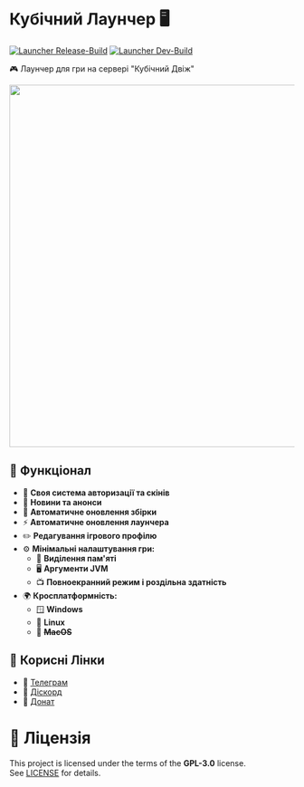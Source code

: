 # Кубічний Лаунчер 🖥️

[![Launcher Release-Build](https://github.com/cubedvij/launcher/actions/workflows/release.yml/badge.svg)](https://github.com/cubedvij/launcher/actions/workflows/release.yml)
[![Launcher Dev-Build](https://github.com/cubedvij/launcher/actions/workflows/dev.yml/badge.svg)](https://github.com/cubedvij/launcher/actions/workflows/dev.yml)

🎮 Лаунчер для гри на сервері "Кубічний Двіж" 

<img src="https://github.com/user-attachments/assets/7535707f-41ac-42ef-a1dd-4f3fdbaa7315" width="640" />

## 🌟 Функціонал
- 🔐 **Своя система авторизації та скінів**
- 📰 **Новини та анонси**
- 🔄 **Автоматичне оновлення збірки**
- ⚡ **Автоматичне оновлення лаунчера**
- ✏️ **Редагування ігрового профілю**
- ⚙️ **Мінімальні налаштування гри:**
  - 💾 **Виділення пам'яті**
  - 🖥️ **Аргументи JVM**
  - 📺 **Повноекранний режим і роздільна здатність**
- 🌍 **Кросплатформність:**
  - 🪟 **Windows**
  - 🐧 **Linux**
  - 🍏 ~~**MacOS**~~

## 🔗 Корисні Лінки
- 📱 [Телеграм](https://t.me/cube_dvij)
- 💬 [Діскорд](https://discord.gg/TK2CwjNFqT)
- 💸 [Донат](https://send.monobank.ua/jar/48bPzh2JmA)

# 📜 Ліцензія
This project is licensed under the terms of the **GPL-3.0** license.  
See [LICENSE](LICENSE) for details.  
